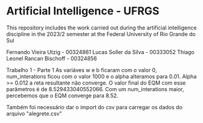 # Artificial Intelligence - UFRGS
This repository includes the work carried out during the artificial intelligence discipline in the 2023/2 semester at the Federal University of Rio Grande do Sul

Fernando Vieira Utzig - 00324861
Lucas Soller da Silva - 00333052
Thiago Leonel Rancan Bischoff - 00324856

Trabalho 1 - Parte 1
As variáves w e b ficaram com o valor 0, num_interations ficou com o valor 1000 e o alpha alteramos para 0.01. Alpha >= 0.012 a reta resultante não converge.
O valor final do EQM com esse parâmetros é de 8.529433040552066. Com um num_interations maior, percebemos que o EQM converge para 8.52.

Também foi necessário dar o import do csv para carregar os dados do arquivo "alegrete.csv"
